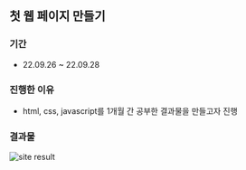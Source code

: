 ## 첫 웹 페이지 만들기
### 기간
+ 22.09.26 ~ 22.09.28
### 진행한 이유
+ html, css, javascript를 1개월 간 공부한 결과물을 만들고자 진행
### 결과물
![site result](https://user-images.githubusercontent.com/90260242/193026376-21a0804e-d91a-4f62-9f84-9d21b8b39771.png)
